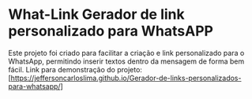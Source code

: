 # What-Link Gerador de link personalizado para WhatsAPP
Este projeto foi criado para facilitar a criação e link personalizado para o WhatsApp, permitindo inserir textos dentro da mensagem de forma bem fácil.
Link para demonstração do projeto:[https://jeffersoncarloslima.github.io/Gerador-de-links-personalizados-para-whatsapp/]
